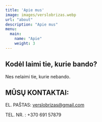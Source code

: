 ```yaml
---
title: 'Apie mus'
image: images/verslobrizas.webp
url: "about"
description: "Apie mus"
menu:
  main:
    name: "Apie"
    weight: 3
---
```


## Kodėl laimi tie, kurie bando?

Nes nelaimi tie, kurie nebando. 



## MŪSŲ KONTAKTAI:

EL. PAŠTAS: verslobrizas@gmail.com

TEL. NR. : +370 691 57879



